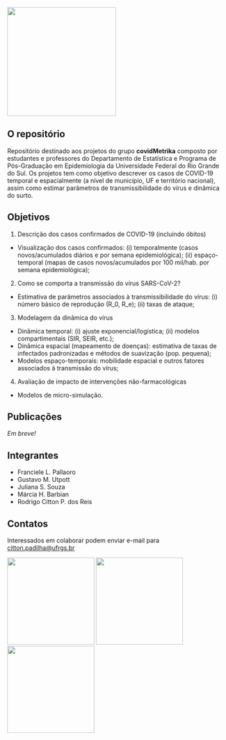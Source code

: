 
<img src="../flp/images/logoCM.png" width="250">

## O repositório

Repositório destinado aos projetos do grupo __covidMetrika__ composto por estudantes e professores do Departamento de Estatística e Programa de Pós-Graduação em Epidemiologia da Universidade Federal do Rio Grande do Sul. Os projetos tem como objetivo descrever os casos de COVID-19 temporal e espacialmente (a nível de município, UF e território nacional), assim como estimar parâmetros de transmissibilidade do vírus e dinâmica do surto.

## Objetivos

1. Descrição dos casos confirmados de COVID-19 (incluindo óbitos)
- Visualização dos casos confirmados: (i) temporalmente (casos novos/acumulados diários e por semana epidemiológica); (ii) espaço-temporal (mapas de casos novos/acumulados por 100 mil/hab. por semana epidemiológica);
2. Como se comporta a transmissão do vírus SARS-CoV-2?
  - Estimativa de parâmetros associados à transmissibilidade do vírus: (i) número básico de reprodução (R_0, R_e); (ii) taxas de ataque;
3. Modelagem da dinâmica do vírus
- Dinâmica temporal: (i) ajuste exponencial/logística; (ii) modelos compartimentais (SIR, SEIR, etc.);
- Dinâmica espacial (mapeamento de doenças): estimativa de taxas de infectados padronizadas e métodos de suavização (pop. pequena);
- Modelos espaço-temporais: mobilidade espacial e outros fatores associados à transmissão do vírus;
4. Avaliação de impacto de intervenções não-farmacológicas
- Modelos de micro-simulação.

## Publicações

_Em breve!_

## Integrantes

- Franciele L. Pallaoro
- Gustavo M. Utpott
- Juliana S. Souza 
- Márcia H. Barbian
- Rodrigo Citton P. dos Reis

## Contatos

Interessados em colaborar podem enviar e-mail para citton.padilha@ufrgs.br

<img src="../flp/images/Ufrgs.png" width="200"> <img src="../flp/images/ppgepi.png" width="200"> <img src="../flp/images/ime.png" width="200">
